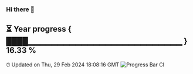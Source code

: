 ### Hi there 👋
⏳ Year progress { ████▁▁▁▁▁▁▁▁▁▁▁▁▁▁▁▁▁▁▁▁▁▁▁▁▁▁ } 16.33 %
---
⏰ Updated on Thu, 29 Feb 2024 18:08:16 GMT
![Progress Bar CI](https://github.com/Moyi321/Moyi321/workflows/Progress%20Bar%20CI/badge.svg)
